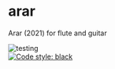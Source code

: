 # arar
Arar (2021) for flute and guitar <br />

![testing](https://github.com/GregoryREvans/arar/workflows/testing/badge.svg) <br />
[![Code style: black](https://img.shields.io/badge/code%20style-black-000000.svg)](https://github.com/python/black) <br/>
